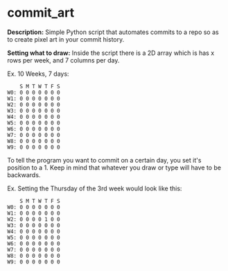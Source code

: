 # commit_art
**Description:**
Simple Python script that automates commits to a repo so as to create pixel art in your commit history.

**Setting what to draw:**
Inside the script there is a 2D array which is has x rows per week, and 7 columns per day. 

Ex. 10 Weeks, 7 days:
 ```
     S M T W T F S
 W0: 0 0 0 0 0 0 0
 W1: 0 0 0 0 0 0 0
 W2: 0 0 0 0 0 0 0
 W3: 0 0 0 0 0 0 0
 W4: 0 0 0 0 0 0 0
 W5: 0 0 0 0 0 0 0
 W6: 0 0 0 0 0 0 0
 W7: 0 0 0 0 0 0 0
 W8: 0 0 0 0 0 0 0
 W9: 0 0 0 0 0 0 0
 
 ```
 
 To tell the program you want to commit on a certain day, you set it's position to a 1.
 Keep in mind that whatever you draw or type will have to be backwards.
 
 Ex. Setting the Thursday of the 3rd week would look like this:
 ```
     S M T W T F S
 W0: 0 0 0 0 0 0 0
 W1: 0 0 0 0 0 0 0
 W2: 0 0 0 0 1 0 0
 W3: 0 0 0 0 0 0 0
 W4: 0 0 0 0 0 0 0
 W5: 0 0 0 0 0 0 0
 W6: 0 0 0 0 0 0 0
 W7: 0 0 0 0 0 0 0
 W8: 0 0 0 0 0 0 0
 W9: 0 0 0 0 0 0 0
 
